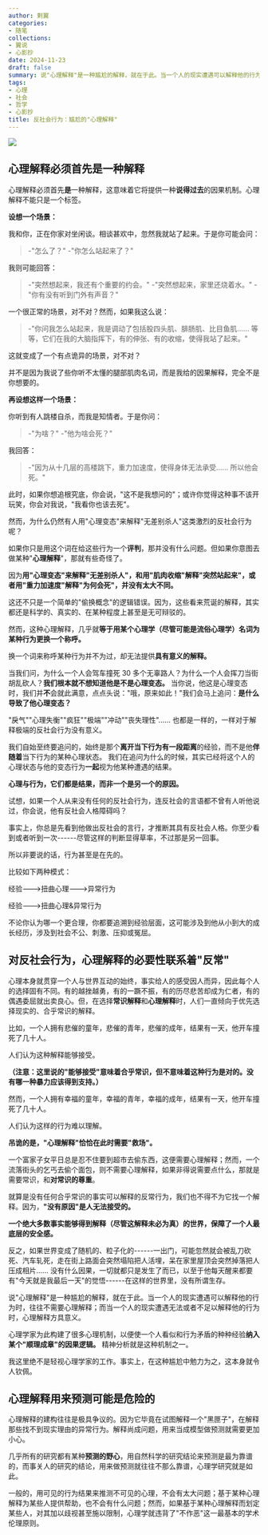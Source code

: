 ```yaml
---
author: 剩翼
categories:
- 随笔
collections:
- 翼说
- 心影抄
date: 2024-11-23
draft: false
summary: 说"心理解释"是一种尴尬的解释，就在于此。当一个人的现实遭遇可以解释他的行为时，往往不需要心理解释；而当一个人的现实遭遇无法或者不足以解释他的行为时，心理解释方具意义。
tags:
- 心理
- 社会
- 哲学
- 心影抄
title: 反社会行为：尴尬的"心理解释"
---
```


![](img/fanshehui.jpg)

## 心理解释必须首先是一种解释

心理解释必须首先**是**一种解释，这意味着它将提供一种**说得过去**的因果机制。心理解释不能只是一个标签。

**设想一个场景：**

我和你，正在你家对坐闲谈。相谈甚欢中，忽然我就站了起来。于是你可能会问：

> -"怎么了？"
> -"你怎么站起来了？"

我则可能回答：

> -"突然想起来，我还有个重要的约会。"
> -"突然想起来，家里还烧着水。"
> -"你有没有听到门外有声音？"

一个很正常的场景，对不对？然而，如果我这么说：

> -"你问我怎么站起来，我是调动了包括股四头肌、腓肠肌、比目鱼肌...... 等等，它们在我的大脑指挥下，有的伸张、有的收缩，使得我站了起来。"

这就变成了一个有点诡异的场景，对不对？

并不是因为我说了些你听不太懂的腿部肌肉名词，而是我给的因果解释，完全不是你想要的。

**再设想这样一个场景：**

你听到有人跳楼自杀，而我是知情者。于是你问：

> -"为啥？"
> -"他为啥会死？"

我回答：

> -"因为从十几层的高楼跳下，重力加速度，使得身体无法承受...... 所以他会死。"

此时，如果你想追根究底，你会说，"这不是我想问的"；或许你觉得这种事不该开玩笑，你会对我说，"我看你也该去死"。

然而，为什么仍然有人用"心理变态"来解释"无差别杀人"这类激烈的反社会行为呢？

如果你只是用这个词在给这些行为一个**评判**，那并没有什么问题。但如果你意图去做某种"**心理解释**"，那就有些奇怪了。

因为**用"心理变态"来解释"无差别杀人"，和用"肌肉收缩"解释"突然站起来"，或者用"重力加速度"解释"为何会死"，并没有太大不同。**

这还不只是一个简单的"偷换概念"的逻辑错误。因为，这些看来荒诞的解释，其实都还是科学的、真实的、在某种程度上甚至是无可辩驳的。

然而，这种心理解释，几乎就**等于用某个心理学（尽管可能是流俗心理学）名词为某种行为更换一个称呼。**

换一个词来称呼某种行为并不为过，却无法提供**具有意义的解释。**

当我们问，为什么一个人会驾车撞死 30 多个无辜路人？为什么一个人会挥刀当街胡乱砍人？**我们根本就不想知道他是不是心理变态。** 当你说，他这是心理变态时，我们并**不**会就此满意，点点头说："哦，原来如此！"我们会马上追问：**是什么导致了他心理变态？**

"戾气""心理失衡""疯狂""极端""冲动""丧失理性"...... 也都是一样的，一样对于解释极端的反社会行为没有意义。

我们自始至终要追问的，始终是那个**离开当下行为有一段距离**的经验，而不是他**伴随着**当下行为的某种心理状态。 我们在追问为什么的时候，其实已经将这个人的心理状态与他的变态行为**一起**视为他某种遭遇的结果。

**心理与行为，它们都是结果，而非一个是另一个的原因。**

试想，如果一个人从来没有任何的反社会行为，连反社会的言语都不曾有人听他说过，你会说，他有反社会人格障碍吗？

事实上，你总是先看到他做出反社会的言行，才推断其具有反社会人格。你至少看到或者听到一次------尽管这样的判断显得草率，不过那是另一回事。

所以非要说的话，行为甚至是在先的。

比较如下两种模式：

经验---\>扭曲心理---\>异常行为

经验---\>扭曲心理&异常行为

不论你认为哪一个更合理，你都要追溯到经验层面，这可能涉及到他从小到大的成长经历，涉及到社会不公、刺激、压抑或冤屈。

## 对反社会行为，心理解释的必要性联系着"反常"

心理本身就贯穿一个人与世界互动的始终，事实给人的感受因人而异，因此每个人的选择固有不同。有的越挫越勇，有的一蹶不振，有的历尽悲苦却成为仁者，有的偶遇委屈就出卖良心。但，在选择**常识解释**和**心理解释**时，人们一直倾向于优先选择现实的、合乎常识的解释。

比如，一个人拥有悲催的童年，悲催的青年，悲催的成年，结果有一天，他开车撞死了几十人。

人们认为这种解释能够接受。

**（注意：这里说的"能够接受"意味着合乎常识，但不意味着这种行为是对的。没有哪一种暴力应该得到支持。）**

然而，一个人拥有幸福的童年，幸福的青年，幸福的成年，结果有一天，他开车撞死了几十人。

人们认为这样的行为难以理解。

**吊诡的是，"心理解释"恰恰在此时需要"救场"。**

一个富家子女平日总是忍不住要到超市去偷东西，这便需要心理解释；然而，一个流落街头的乞丐去偷个面包，则不需要心理解释，如果非得说需要点什么，那就是需要常识，和**对常识的尊重**。

就算是没有任何合乎常识的事实可以解释的反常行为，我们也不得不为它找一个解释。因为，**"没有原因"是人无法接受的。**

**一个绝大多数事实能够得到解释（尽管这解释未必为真）的世界，保障了一个人最底层的安全感。**

反之，如果世界变成了随机的、粒子化的------一出门，可能忽然就会被乱刀砍死、汽车轧死，走在街上路面会突然塌陷把人活埋，呆在家里屋顶会突然掉落把人压成相片...... 没有什么因果，一切就都只是发生了而已，以至于他每天醒来都要有"今天就是我最后一天"的觉悟------在这样的世界里，没有所谓生存。

说"心理解释"是一种尴尬的解释，就在于此。当一个人的现实遭遇可以解释他的行为时，往往不需要心理解释；而当一个人的现实遭遇无法或者不足以解释他的行为时，心理解释方具意义。

心理学家为此构建了很多心理机制，以便使一个人看似和行为矛盾的种种经验**纳入某个"顺理成章"的因果逻辑。** 精神分析就是这种机制之一。

我这里绝不是轻视心理学家的工作。事实上，在这种尴尬中勉力为之，这本身就令人钦佩。

## 心理解释用来预测可能是危险的

心理解释的建构往往是极具争议的。因为它毕竟在试图解释一个"黑匣子"，在解释那些找不到现实理由的异常行为。解释尚成问题，用来当成模型做预测就需要更加小心。

几乎所有的研究都有某种**预测的野心**，用自然科学的研究结论来预测是最为靠谱的，而事关人的研究的结论，用来做预测就往往不那么靠谱，心理学研究就是如此。

一般的，用可见的行为结果来推测不可见的心理，不会有太大问题；基于某种心理解释为某些人提供帮助，也不会有什么问题；然而，如果基于某种心理解释而划定某些人，对其加以歧视甚至施以限制，心理学就违背了"不作恶"这一最基本的学术伦理原则。
